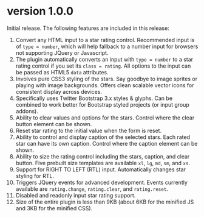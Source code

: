 version 1.0.0
=============

Initial release. The following features are included in this release:

1. Convert any HTML input to a star rating control. Recommended input is of `type = number`, which will help fallback to a number input for browsers not supporting JQuery or Javascript.
2. The plugin automatically converts an input with `type = number` to a star rating control if you set its `class = rating`. All options to the input can be passed as HTML5 `data` attributes.
3. Involves pure CSS3 styling of the stars. Say goodbye to image sprites or playing with image backgrounds. Offers clean scalable vector icons for consistent display across devices.
4. Specifically uses Twitter Bootstrap 3.x styles & glyphs. Can be combined to work better for Bootstrap styled projects (or input group addons).
5. Ability to clear values and options for the stars. Control where the clear button element can be shown.
6. Reset star rating to the initial value when the form is reset.
7. Ability to control and display caption of the selected stars. Each rated star can have its own caption. Control where the caption element can be shown.
8. Ability to size the rating control including the stars, caption, and clear button. Five prebuilt size templates are available `xl`, `lg`, `md`, `sm`, and `xs`.
9. Support for RIGHT TO LEFT (RTL) input. Automatically changes star styling for RTL.
10. Triggers JQuery events for advanced development. Events currently available are `rating.change`, `rating.clear`, and  `rating.reset`.
11. Disabled and readonly input star rating support.
12. Size of the entire plugin is less than 9KB (about 6KB for the minified JS and 3KB for the minified CSS).